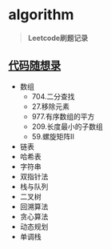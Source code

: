 # algorithm
> **Leetcode刷题记录**

## [代码随想录](https://programmercarl.com/)
* 数组
  * 704.二分查找
  * 27.移除元素
  * 977.有序数组的平方
  * 209.长度最小的子数组
  * 59.螺旋矩阵II
* 链表
* 哈希表
* 字符串
* 双指针法
* 栈与队列
* 二叉树
* 回溯算法
* 贪心算法
* 动态规划
* 单调栈
